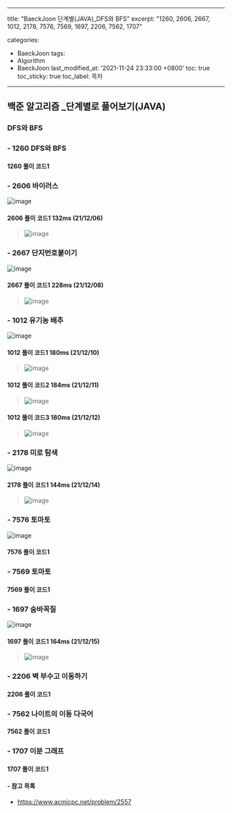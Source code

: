 ﻿---
 
title: "BaeckJoon 단계별(JAVA)_DFS와 BFS" 
excerpt: "1260, 2606, 2667, 1012, 2178, 7576, 7569, 1697, 2206, 7562, 1707"
 
categories:  
 - BaeckJoon 
tags: 
 - Algorithm
 - BaeckJoon 
last_modified_at: '2021-11-24 23:33:00 +0800'
toc: true
toc_sticky: true
toc_label: 목차
---
## 백준 알고리즘 _단계별로 풀어보기(JAVA)
### DFS와 BFS
### - 1260 DFS와 BFS

#### 1260 풀이 코드1
>
 
### - 2606 바이러스
![image](https://user-images.githubusercontent.com/66898243/144859380-5751395f-1c9d-4ee0-95a6-f2858f83ca45.png)

#### 2606 풀이 코드1 132ms (21/12/06)
>  ![image](https://user-images.githubusercontent.com/66898243/144859432-9f733596-8854-44d5-a30d-d7f62ab1a4d7.png)

 
### - 2667 	단지번호붙이기
![image](https://user-images.githubusercontent.com/66898243/145054205-df2f5b31-2d2e-401a-a997-4d2e6d849ac5.png)

#### 2667 풀이 코드1 228ms (21/12/08)
>   ![image](https://user-images.githubusercontent.com/66898243/145054308-98d722a3-92de-4f54-b176-527e64e6064c.png)
 
### - 1012 유기농 배추
![image](https://user-images.githubusercontent.com/66898243/145592734-15b64042-11ac-4baa-a62a-0018bef9e0b8.png)

#### 1012 풀이 코드1  180ms (21/12/10)
>  ![image](https://user-images.githubusercontent.com/66898243/145592872-4aafa6ee-15a9-4b58-836b-517fb36cd5b4.png)

#### 1012 풀이 코드2  184ms (21/12/11)
>  ![image](https://user-images.githubusercontent.com/66898243/145831574-cc97e5bf-dff8-4304-b31f-fb76095cc5d7.png)

#### 1012 풀이 코드3  180ms (21/12/12)
>  ![image](https://user-images.githubusercontent.com/66898243/146388100-d8205d11-be2f-42ab-b52d-e223b8be5d46.png)

### - 2178 미로 탐색
![image](https://user-images.githubusercontent.com/66898243/145830434-a57ce74a-6c7c-437b-8363-35ff40329a1e.png)

#### 2178 풀이 코드1  144ms (21/12/14)
>  ![image](https://user-images.githubusercontent.com/66898243/146014073-214361da-7764-4524-85b6-df1b469f7768.png)


### - 7576 토마토
![image](https://user-images.githubusercontent.com/66898243/146183626-75abadc4-b141-4048-a583-54cf25916872.png)

#### 7576 풀이 코드1
>

### - 7569 토마토

#### 7569 풀이 코드1
>

### - 1697 숨바꼭질
![image](https://user-images.githubusercontent.com/66898243/146199661-113d691b-dfe5-4307-849a-c731ce58fb07.png)

#### 1697 풀이 코드1  164ms (21/12/15)
>  ![image](https://user-images.githubusercontent.com/66898243/146200409-567997c9-8b87-4375-a6cb-e03bebdc25ef.png)


### - 2206 벽 부수고 이동하기

#### 2206 풀이 코드1
>

### - 7562 나이트의 이동	다국어

#### 7562 풀이 코드1
>

### - 1707	이분 그래프

#### 1707 풀이 코드1
>

#### - 참고 목록
- https://www.acmicpc.net/problem/2557
